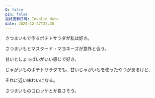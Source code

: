 ```yaml
---
Q: false
pin: false
最終更新日時: Invalid date
date: 2024-12-27T22:35
---
```

  

さつまいもで作るポテトサラダが私は好き。

さつまいもとマスタード・マヨネーズが意外と合う。

甘いとしょっぱいがいい感じで好き。

じゃがいものポテトサラダでも、甘いじゃがいもを使ったやつがあるけど、

それに近い味わいになる。

  

さつまいものコロッケとか良さそう。